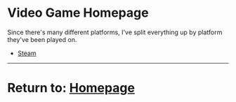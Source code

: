 # Video Game Homepage
Since there's many different platforms, I've split everything up by platform they've been played on. 

- [Steam](/into-the-void/VideoGames/Steam/steam-index.md)

* * *
# Return to: [Homepage](/into-the-void/index.md)